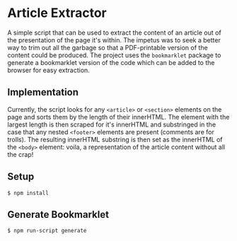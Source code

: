 # Article Extractor

A simple script that can be used to extract the content of an article out of the presentation of the page it's within.
The impetus was to seek a better way to trim out all the garbage so that a PDF-printable version of the content could be produced.
The project uses the `bookmarklet` package to generate a bookmarklet version of the code which can be added to the browser for easy extraction.

## Implementation

Currently, the script looks for any `<article>` or `<section>` elements on the page and sorts them by the length of their innerHTML.
The element with the largest length is then scraped for it's innerHTML and substringed in the case that any nested `<footer>` elements are present (comments are for trolls).
The resulting innerHTML substring is then set as the innerHTML of the `<body>` element: voila, a representation of the article content without all the crap!

## Setup

```
$ npm install
```

## Generate Bookmarklet

```
$ npm run-script generate
```

